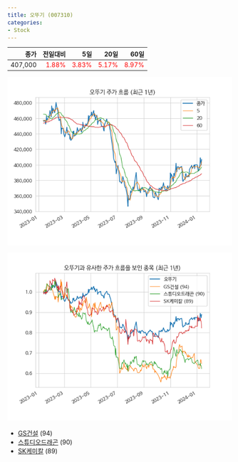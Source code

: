 ```yaml
---
title: 오뚜기 (007310)
categories:
- Stock
---
```


|종가|전일대비|5일|20일|60일|
|---:|-------:|--:|---:|---:|
|407,000|<span style="color: red">1.88%</span>|<span style="color: red">3.83%</span>|<span style="color: red">5.17%</span>|<span style="color: red">8.97%</span>|


<!-- more -->

![007310](/assets/images/stock/007310.png)

![007310](/assets/images/stock/007310_sim.png)

- [GS건설](/stock/006360/) (94)
- [스튜디오드래곤](/stock/253450/) (90)
- [SK케미칼](/stock/285130/) (89)